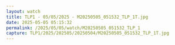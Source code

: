 ```yaml
---
layout: watch
title: TLP1 - 05/05/2025 - M20250505_051532_TLP_1T.jpg
date: 2025-05-05 05:15:32
permalink: /2025/05/05/watch/M20250505_051532_TLP_1
capture: TLP1/2025/202505/20250504/M20250505_051532_TLP_1T.jpg
---
```

